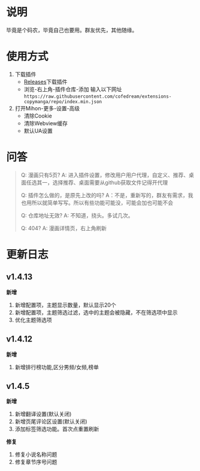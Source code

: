 # 说明

毕竟是个码农，毕竟自己也要用。群友优先，其他随缘。

# 使用方式

1. 下载插件
   - [Releases](https://github.com/cofedream/extensions-copymanga/releases)下载插件
   - 浏览-右上角-插件仓库-添加 输入以下网址`https://raw.githubusercontent.com/cofedream/extensions-copymanga/repo/index.min.json`
2. 打开Mihon-更多-设置-高级
   - 清除Cookie
   - 清除Webview缓存
   - 默认UA设置
 
# 问答

> Q: 漫画只有5页?
> A: 进入插件设置，修改用户用户代理，自定义、推荐、桌面任选其一，选择推荐、桌面需要从github获取文件记得开代理
> 
> Q: 插件怎么做的，是原先上改的吗?
> A：不是，重新写的，群友有需求，我也用所以就简单写写。所以有些功能可能没，可能会加也可能不会
> 
> Q: 仓库地址无效?
> A: 不知道，挠头。多试几次。
> 
> Q: 404?
> A: 漫画详情页，右上角刷新
> 

# 更新日志

## v1.4.13

**新增**

1. 新增配置项，主题显示数量，默认显示20个
2. 新增配置项，主题筛选过滤，选中的主题会被隐藏，不在筛选项中显示
3. 优化主题筛选项

## v1.4.12

**新增**

1. 新增排行榜功能,区分男频/女频,榜单

## v1.4.5

**新增**
1. 新增翻译设置(默认关闭)
2. 新增页尾评论区设置(默认关闭)
3. 添加标签筛选功能。首次点重置刷新

**修复**

1. 修复小说名称问题
2. 修复章节序号问题
